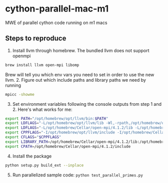 # cython-parallel-mac-m1
MWE of parallel cython code running on m1 macs

## Steps to reproduce

1. Install llvm through homebrew. The bundled llvm does not support openmpi
```bash
brew install llvm open-mpi libomp
```
  Brew will tell you which env vars you need to set in order to use the new llvm.
2. Figure out which include paths and library paths we need by running
```bash
mpicc -showme
```
3. Set environment variables following the console outputs from step 1 and 2. Here's what works for me:
```bash
export PATH="/opt/homebrew/opt/llvm/bin:$PATH"
export LDFLAGS="-L/opt/homebrew/opt/llvm/lib -Wl,-rpath,/opt/homebrew/opt/llvm/lib $LDFLAGS"
export LDFLAGS="-L/opt/homebrew/Cellar/open-mpi/4.1.2/lib -L/opt/homebrew/opt/libevent/lib -L/opt/homebrew/opt/llvm/lib -L /opt/homebrew/Cellar/libomp/14.0.0/lib $LDFLAGS"
export CPPFLAGS="-I/opt/homebrew/opt/llvm/include -I/opt/homebrew/Cellar/open-mpi/4.1.2/include $CPPFLAGS"
export CFLAGS="$CPPFLAGS"
export LIBRARY_PATH=/opt/homebrew/Cellar/open-mpi/4.1.2/lib:/opt/homebrew/opt/libevent/lib
export CPATH=/opt/homebrew/Cellar/open-mpi/4.1.2/include
```
4. Install the package
```bash
python setup.py build_ext --inplace
```
5. Run parallelized sample code: `python test_parallel_primes.py`
